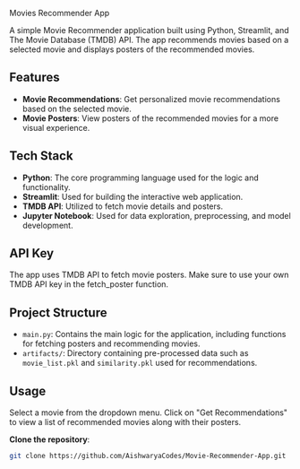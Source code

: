 Movies Recommender App

A simple Movie Recommender application built using Python, Streamlit, and The Movie Database (TMDB) API. The app recommends movies based on a selected movie and displays posters of the recommended movies.

## Features

- **Movie Recommendations**: Get personalized movie recommendations based on the selected movie.
- **Movie Posters**: View posters of the recommended movies for a more visual experience.

## Tech Stack

- **Python**: The core programming language used for the logic and functionality.
- **Streamlit**: Used for building the interactive web application.
- **TMDB API**: Utilized to fetch movie details and posters.
- **Jupyter Notebook**: Used for data exploration, preprocessing, and model development.

## API Key
The app uses TMDB API to fetch movie posters. Make sure to use your own TMDB API key in the fetch_poster function.

## Project Structure

- `main.py`: Contains the main logic for the application, including functions for fetching posters and recommending movies.
- `artifacts/`: Directory containing pre-processed data such as `movie_list.pkl` and `similarity.pkl` used for recommendations.

## Usage
Select a movie from the dropdown menu.
Click on "Get Recommendations" to view a list of recommended movies along with their posters.


 **Clone the repository**:
   ```bash
   git clone https://github.com/AishwaryaCodes/Movie-Recommender-App.git

